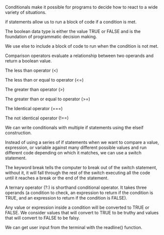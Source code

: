 Conditionals make it possible for programs to decide how to react to a wide variety of situations.

if statements allow us to run a block of code if a condition is met.

The boolean data type is either the value TRUE or FALSE and is the foundation of programmatic decision making.

We use else to include a block of code to run when the condition is not met.

Comparison operators evaluate a relationship between two operands and return a boolean value.

The less than operator (<)

The less than or equal to operator (<=)

The greater than operator (>)

The greater than or equal to operator (>=)

The Identical operator (===)

The not identical operator (!==)

We can write conditionals with multiple if statements using the elseif construction.

Instead of using a series of if statements when we want to compare a value, expression, or variable against many different possible values and run different code depending on which it matches, we can use a switch statement.

The keyword break tells the computer to break out of the switch statement, without it, it will fall through the rest of the switch executing all the code until it reaches a break or the end of the statement.

A ternary operator (?:) is shorthand conditional operator. It takes three operands (a condition to check, an expression to return if the condition is TRUE, and an expression to return if the condition is FALSE).

Any value or expression inside a condition will be converted to TRUE or FALSE. We consider values that will convert to TRUE to be truthy and values that will convert to FALSE to be falsy.

We can get user input from the terminal with the readline() function.